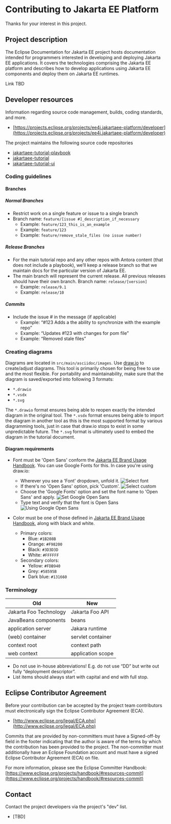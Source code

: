 # Contributing to Jakarta EE Platform

Thanks for your interest in this project.

## Project description

The Eclipse Documentation for Jakarta EE project hosts documentation intended for programmers interested in developing and deploying Jakarta EE applications. It covers the technologies comprising the Jakarta EE platform and describes how to develop applications using Jakarta EE components and deploy them on Jakarta EE runtimes.

Link TBD

## Developer resources

Information regarding source code management, builds, coding standards, and
more.

* [https://projects.eclipse.org/projects/ee4j.jakartaee-platform/developer](https://projects.eclipse.org/projects/ee4j.jakartaee-platform/developer)

The project maintains the following source code repositories

* [jakartaee-tutorial-playbook](https://github.com/virtua-tech/jakartaee-tutorial-playbook)
* [jakartaee-tutorial](https://github.com/virtua-tech/jakartaee-tutorial)
* [jakartaee-tutorial-ui](https://github.com/virtua-tech/jakartaee-tutorial-ui)

### Coding guidelines

#### Branches

##### Normal Branches

* Restrict work on a single feature or issue to a single branch
* Branch name: `feature/[issue #]_description_if_necessary`
  * Example: `feature/123_this_is_an_example`
  * Example: `feature/123`
  * Example: `feature/remove_stale_files (no issue number)`

##### Release Branches

* For the main tutorial repo and any other repos with Antora content (that does not include a playbook), we’ll keep a release branch so that we maintain docs for the particular version of Jakarta EE.
* The main branch will represent the current release. All previous releases should have their own branch.
Branch name: `release/[version]`
  * Example: `release/9.1`
  * Example: `release/10`

##### Commits

* Include the issue # in the message (if applicable)
  * Example: “#123 Adds a the ability to synchronize with the example repo”
  * Example: “Updates #123 with changes for pom file”
  * Example: “Removed stale files”

### Creating diagrams

Diagrams are located in `src/main/asciidoc/images`.
Use [draw.io](https://draw.io) to create/adjust diagrams.
This tool is primarily chosen for being free to use and the most flexible.
For portability and maintainability, make sure that the diagram is saved/exported into following 3 formats:

- `*.drawio`
- `*.vsdx`
- `*.svg`

The `*.drawio` format ensures being able to reopen exactly the intended diagram in the original tool.
The `*.vsdx` format ensures being able to import the diagram in another tool as this is the most supported format by
various diagramming tools, just in case that draw.io stops to exist in some unpredictable future.
The `*.svg` format is ultimately used to embed the diagram in the tutorial document.

#### Diagram requirements

- Font must be 'Open Sans' conform
  the [Jakarta EE Brand Usage Handbook](https://jakarta.ee/legal/trademark_guidelines/jakarta-ee-branding-guidelines.pdf).
  You can use Google Fonts for this.
  In case you're using draw.io:
    - Wherever you see a 'Font' dropdown, unfold it.
      ![Select font](README/images/drawio-font-1-select-font.png)
    - If there's no 'Open Sans' option, pick 'Custom'.
      ![Select custom](README/images/drawio-font-2-select-custom.png)
    - Choose the 'Google Fonts' option and set the font name to 'Open Sans' and apply.
      ![Set Google Open Sans](README/images/drawio-font-3-set-google-open-sans.png)
    - Type text and verify that the font is Open Sans
      ![Using Google Open Sans](README/images/drawio-font-4-using-google-open-sans.png)

- Color must be one of those defined
  in [Jakarta EE Brand Usage Handbook](https://jakarta.ee/legal/trademark_guidelines/jakarta-ee-branding-guidelines.pdf),
  along with black and white.
    - Primary colors:
        - Blue: `#1B208B`
        - Orange: `#F98200`
        - Black: `#3D3D3D`
        - White: `#FFFFFF`
    - Secondary colors:
        - Yellow: `#FDB940`
        - Grey: `#58595B`
        - Dark blue: `#131660`

### Terminology

| Old | New |
| --- | --- |
| Jakarta Foo Technology | Jakarta Foo API |
| JavaBeans components | beans |
| application server | Jakara runtime |
| (web) container | servlet container | 
| context root | context path |
| web context | application scope |

* Do not use in-house abbreviations! E.g. do not use “DD” but write out fully “deployment descriptor”.
* List items should always start with capital and end with full stop.

## Eclipse Contributor Agreement

Before your contribution can be accepted by the project team contributors must
electronically sign the Eclipse Contributor Agreement (ECA).

* [http://www.eclipse.org/legal/ECA.php](http://www.eclipse.org/legal/ECA.php)

Commits that are provided by non-committers must have a Signed-off-by field in
the footer indicating that the author is aware of the terms by which the
contribution has been provided to the project. The non-committer must
additionally have an Eclipse Foundation account and must have a signed Eclipse
Contributor Agreement (ECA) on file.

For more information, please see the Eclipse Committer Handbook:
[https://www.eclipse.org/projects/handbook/#resources-commit](https://www.eclipse.org/projects/handbook/#resources-commit)

## Contact

Contact the project developers via the project's "dev" list.

* [TBD]
